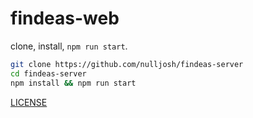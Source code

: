# findeas-web

clone, install, `npm run start`.


```bash
git clone https://github.com/nulljosh/findeas-server
cd findeas-server
npm install && npm run start
```

[LICENSE](LICENSE)